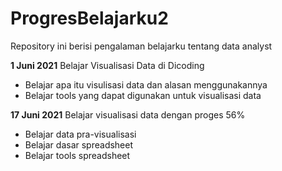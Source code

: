 # ProgresBelajarku2
Repository ini berisi pengalaman belajarku tentang data analyst

**1 Juni 2021**
Belajar Visualisasi Data di Dicoding
 * Belajar apa itu visulisasi data dan alasan menggunakannya
 * Belajar tools yang dapat digunakan untuk visualisasi data

**17 Juni 2021**
Belajar visualisasi data dengan proges 56%
* Belajar data pra-visualisasi
* Belajar dasar spreadsheet
* Belajar tools spreadsheet
